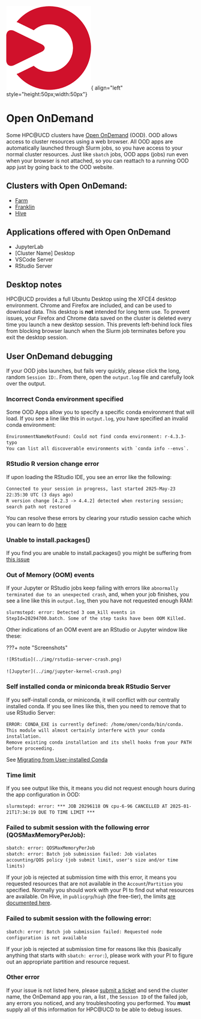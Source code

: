 ![Open OnDemand](../img/ondemand_logo.png){ align="left" style="height:50px;width:50px"}

# Open OnDemand

Some HPC@UCD clusters have [Open OnDemand](https://openondemand.org/) (OOD). OOD allows access to cluster resources
using a web browser. All OOD apps are automatically launched through Slurm jobs, so you have access to your normal
cluster resources. Just like `sbatch` jobs, OOD apps (jobs) run even when your browser is not attached, so you can
reattach to a running OOD app just by going back to the OOD website.

## Clusters with Open OnDemand:

-   [Farm](https://ondemand.farm.hpc.ucdavis.edu)
-   [Franklin](https://ondemand.franklin.hpc.ucdavis.edu)
-   [Hive](https://ondemand.hive.hpc.ucdavis.edu)

## Applications offered with Open OnDemand

-   JupyterLab
-   [Cluster Name] Desktop
-   VSCode Server
-   RStudio Server

## Desktop notes

HPC@UCD provides a full Ubuntu Desktop using the XFCE4 desktop environment. Chrome and Firefox are included, and can be
used to download data. This desktop is **not** intended for long term use. To prevent issues, your Firefox and Chrome
data saved on the cluster is deleted every time you launch a new desktop session. This prevents left-behind lock files
from blocking browser launch when the Slurm job terminates before you exit the desktop session.

## User OnDemand debugging

If your OOD jobs launches, but fails very quickly, please click the long, random `Session ID:`. From there, open the
`output.log` file and carefully look over the output.

### Incorrect Conda environment specified

Some OOD Apps allow you to specify a specific conda environment that will load. If you see a line like this in
`output.log`, you have specified an invalid conda environment:

```
EnvironmentNameNotFound: Could not find conda environment: r-4.3.3-typo
You can list all discoverable environments with `conda info --envs`.
```

### RStudio R version change error

If upon loading the RStudio IDE, you see an error like the following:

```
Connected to your session in progress, last started 2025-May-23 22:35:30 UTC (3 days ago)
R version change [4.2.3 -> 4.4.2] detected when restoring session; search path not restored
```

You can resolve these errors by clearing your rstudio session cache which you can learn to do
[here](rstudio.md#clearing-your-r-cache)

### Unable to install.packages()

If you find you are unable to install.packages() you might be suffering from
[this issue](#rstudio-r-version-change-error)

### Out of Memory (OOM) events

If your Jupyter or RStudio jobs keep failing with errors like `abnormally terminated due to an unexpected crash`, and,
when your job finishes, you see a line like this in `output.log`, then you have not requested enough RAM:

```
slurmstepd: error: Detected 3 oom_kill events in StepId=20294700.batch. Some of the step tasks have been OOM Killed.
```

Other indications of an OOM event are an RStudio or Jupyter window like these:

???+ note "Screenshots"

    ![RStudio](../img/rstudio-server-crash.png)

    ![Jupyter](../img/jupyter-kernel-crash.png)

### Self installed conda or miniconda break RStudio Server

If you self-install conda, or miniconda, it will conflict with our centrally installed conda. If you see lines like
this, then you need to remove that to use RStudio Server:

```
ERROR: CONDA_EXE is currently defined: /home/omen/conda/bin/conda.
This module will almost certainly interfere with your conda installation.
Remove existing conda installation and its shell hooks from your PATH before proceeding.
```

See [Migrating from User-installed Conda](conda.md#migrating-from-user-installed-conda)

### Time limit

If you see output like this, it means you did not request enough hours during the app configuration in OOD:

```
slurmstepd: error: *** JOB 20296118 ON cpu-6-96 CANCELLED AT 2025-01-21T17:34:19 DUE TO TIME LIMIT ***
```

### Failed to submit session with the following error (QOSMaxMemoryPerJob):

```
sbatch: error: QOSMaxMemoryPerJob
sbatch: error: Batch job submission failed: Job violates accounting/QOS policy (job submit limit, user's size and/or time limits)
```

If your job is rejected at submission time with this error, it means you requested resources that are not available in
the `Account`/`Partition` you specified. Normally you should work with your PI to find out what resources are available.
On Hive, in `publicgrp`/`high` (the free-tier), the limits [are documented here](../scheduler/free-access.md).

### Failed to submit session with the following error:

```
sbatch: error: Batch job submission failed: Requested node configuration is not available
```

If your job is rejected at submission time for reasons like this (basically anything that starts with `sbatch: error:`),
please work with your PI to figure out an appropriate partition and resource request.

### Other error

If your issue is not listed here, please [submit a ticket](../support.md) and send the cluster name, the OnDemand app
you ran, a list , the `Session ID` of the failed job, any errors you noticed, and any troubleshooting you performed. You
**must** supply all of this information for HPC@UCD to be able to debug issues.
